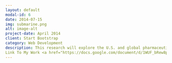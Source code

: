 ```yaml
---
layout: default
modal-id: 6
date: 2014-07-15
img: submarine.png
alt: image-alt
project-date: April 2014
client: Start Bootstrap
category: Web Development
description: This research will explore the U.S. and global pharmaceutical and biotechnology market. It will reference Novazyme's HP-GAA orphan drug and Pfizer's Trovan drug. Referencing these companies will accentuate the hurdles of FDA approval requirements for regular drugs and orphan drugs and how to bring a drug to market via the FDA or the FDA's fast track approval. The hurdles will consist of proper manufacturing strategies, funding strategies, drug testing strategies, and mergers and acquisition strategies.
Link To My Work <a href="https://docs.google.com/document/d/1WUF_bRew8pcyYYbERIKJnv6ZjQkk1OjhTaRtB9_ZRw0/edit">Big Pharma FDA Processes and M&A</a>
---
```

